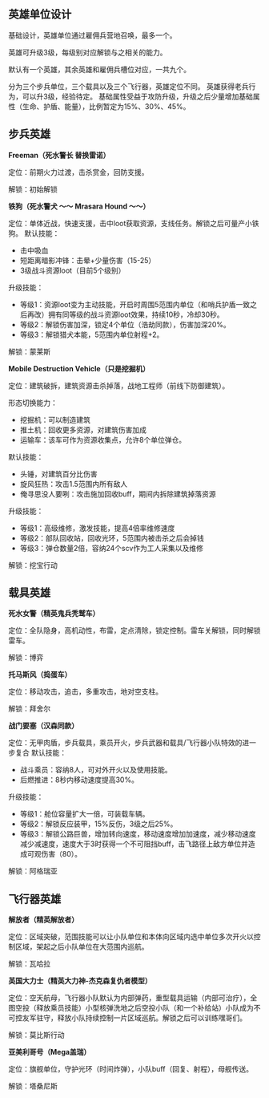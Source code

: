 ## 英雄单位设计

基础设计，英雄单位通过雇佣兵营地召唤，最多一个。

英雄可升级3级，每级别对应解锁与之相关的能力。

默认有一个英雄，其余英雄和雇佣兵槽位对应，一共九个。

分为三个步兵单位，三个载具以及三个飞行器，英雄定位不同。
英雄获得老兵行为，可以升3级，经验待定。
基础属性受益于攻防升级，升级之后少量增加基础属性（生命、护盾、能量），比例暂定为15%、30%、45%。

## 步兵英雄

**Freeman（死水警长 替换雷诺）**

定位：前期火力过渡，击杀赏金，回防支援。

解锁：初始解锁

**铁狗（死水警犬 ～～ Mrasara Hound ～～）**

定位：单体近战，快速支援，击中loot获取资源，支线任务。解锁之后可量产小铁狗。
默认技能：
* 击中吸血
* 短距离暗影冲锋：击晕+少量伤害（15-25）
* 3级战斗资源loot（目前5个级别）

升级技能：
* 等级1：资源loot变为主动技能，开启时周围5范围内单位（和哨兵护盾一致之后再改）拥有同等级的战斗资源loot效果，持续10秒，冷却30秒。
* 等级2：解锁伤害加深，锁定4个单位（浩劫同款），伤害加深20%。
* 等级3：解锁猎犬本能，5范围内单位射程+2。

解锁：蒙莱斯

**Mobile Destruction  Vehicle（只是挖掘机）**

定位：建筑破拆，建筑资源击杀掉落，战地工程师（前线下防御建筑）。

形态切换能力：

* 挖掘机：可以制造建筑
* 推土机：回收更多资源，对建筑伤害加成
* 运输车：该车可作为资源收集点，允许8个单位弹仓。

默认技能：

* 头锤，对建筑百分比伤害
* 旋风狂热：攻击1.5范围内所有敌人
* 俺寻思没人要咧：攻击施加回收buff，期间内拆除建筑掉落资源

升级技能：

* 等级1：高级维修，激发技能，提高4倍率维修速度
* 等级2：部队回收站，回收光环，5范围内被击杀之后会掉钱
* 等级3：弹仓数量2倍，容纳24个scv作为工人采集以及维修

解锁：挖宝行动


## 载具英雄

**死水女警（精英鬼兵秃鹫车）**

定位：全队隐身，高机动性，布雷，定点清除，锁定控制。雷车关解锁，同时解锁雷车。

解锁：博弈

**托马斯风（捣蛋车）**

定位：移动攻击，追击，多重攻击，地对空支柱。

解锁：拜舍尔

**战门要塞（汉森同款）**

定位：无甲肉盾，步兵载具，乘员开火，步兵武器和载具/飞行器小队特效的进一步复合
默认技能：
* 战斗乘员：容纳8人，可对外开火以及使用技能。
* 后燃推进：8秒内移动速度提高30%。

升级技能：
* 等级1：舱位容量扩大一倍，可装载车辆。
* 等级2：解锁反应装甲，15%反伤，3级之后25%。
* 等级3：解锁公路巨兽，增加转向速度，移动速度增加加速度，减少移动速度减少减速度，速度大于3时获得一个不可阻挡buff，击飞路径上敌方单位并造成可观伤害（80）。

解锁：阿格瑞亚

## 飞行器英雄

**解放者（精英解放者）**

定位：区域突破，范围技能可以让小队单位和本体向区域内选中单位多次开火以控制区域，架起之后小队单位在大范围内巡航。

解锁：瓦哈拉

**英国大力士（精英大力神-杰克森复仇者模型）**

定位：空天航母，飞行器小队默认为内部弹药，重型载具运输（内部可治疗），全图空投（释放乘员技能）小型核弹洗地之后空投小队（和一个补给站）小队成为不可控友军驻守，释放小队持续控制一片区域巡航。解锁之后可以训练嘿哥们。

解锁：莫比斯行动

**亚美利哥号（Mega盖瑞）**

定位：旗舰单位，守护光环（时间炸弹），小队buff（回复、射程），母舰传送。

解锁：塔桑尼斯
